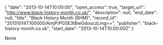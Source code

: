 {
  "date": "2013-10-14T10:00:00", 
  "open_access": true, 
  "target_url": "http://www.black-history-month.co.uk/", 
  "description": null, 
  "end_date": null, 
  "title": "Black History Month (BHM)", 
  "record_id": "20131014T100000/AmjP/PG5E3tBwGdouczLmg==", 
  "publisher": "black-history-month.co.uk", 
  "start_date": "2013-10-14T10:00:00Z"
}

None
